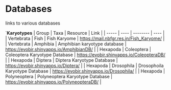 # Databases
links to various databases 

`**Karyotypes**
| Group | Taxa | Resource | Link |
| ----- | ---- | -------- | ---- |
| Vertebrata | Fish | Fish Karyome | https://mail.nbfgr.res.in/Fish_Karyome/ |
| Vertebrata | Amphibia | Amphibian karyotype database | https://evobir.shinyapps.io/AmphibianDB/ | 
| Hexapoda | Coleoptera | Coleoptera Karyotype Database | https://evobir.shinyapps.io/ColeopteraDB/ |
| Hexapoda | Diptera | Diptera Karyotype Database | https://evobir.shinyapps.io/Diptera/ |
| Hexapoda | Drosophila | Drosophoila Karyotype Database | https://evobir.shinyapps.io/Drosophila/ |
| Hexapoda | Polyneoptera | Polyneoptera Karyotype Database | https://evobir.shinyapps.io/PolyneopteraDB/ |
   
